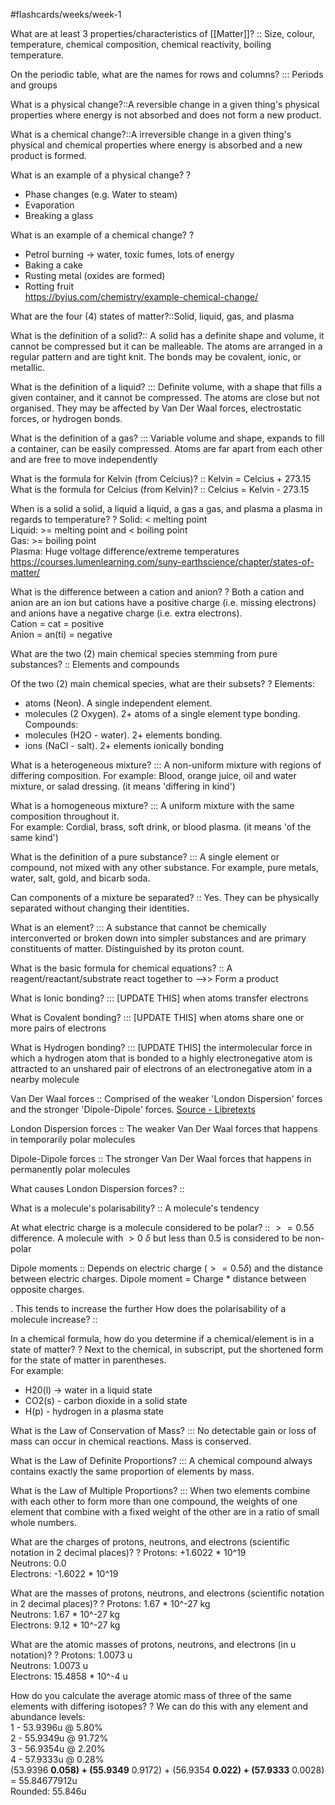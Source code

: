 #flashcards/weeks/week-1

What are at least 3 properties/characteristics of [[Matter]]? :: Size, colour, temperature, chemical composition, chemical reactivity, boiling temperature.
<!--SR:!2023-09-14,2,248-->

On the periodic table, what are the names for rows and columns? ::: Periods and groups

What is a physical change?::A reversible change in a given thing's physical properties where energy is not absorbed and does not form a new product.

What is a chemical change?::A irreversible change in a given thing's physical and chemical properties where energy is absorbed and a new product is formed.

What is an example of a physical change?
?
- Phase changes (e.g. Water to steam)  
- Evaporation  
- Breaking a glass

What is an example of a chemical change?
?
- Petrol burning -> water, toxic fumes, lots of energy  
- Baking a cake  
- Rusting metal (oxides are formed)  
- Rotting fruit  
https://byjus.com/chemistry/example-chemical-change/


What are the four (4) states of matter?::Solid, liquid, gas, and plasma

What is the definition of a solid?:: A solid has a definite shape and volume, it cannot be compressed but it can be malleable. The atoms are arranged in a regular pattern and are tight knit. The bonds may be covalent, ionic, or metallic.

What is the definition of a liquid? ::: Definite volume, with a shape that fills a given container, and it cannot be compressed. The atoms are close but not organised. They may be affected by Van Der Waal forces, electrostatic forces, or hydrogen bonds.
 
What is the definition of a gas? ::: Variable volume and shape, expands to fill a container, can be easily compressed. Atoms are far apart from each other and are free to move independently

What is the formula for Kelvin (from Celcius)? :: Kelvin = Celcius + 273.15
What is the formula for Celcius (from Kelvin)? :: Celcius = Kelvin - 273.15

When is a solid a solid, a liquid a liquid, a gas a gas, and plasma a plasma in regards to temperature?
?
Solid: < melting point  
Liquid: >= melting point and < boiling point  
Gas: >= boiling point  
Plasma: Huge voltage difference/extreme temperatures  
https://courses.lumenlearning.com/suny-earthscience/chapter/states-of-matter/

What is the difference between a cation and anion?
?
Both a cation and anion are an ion but cations have a positive charge (i.e. missing electrons) and anions have a negative charge (i.e. extra electrons).  
Cation = cat = positive  
Anion = an(ti) = negative

What are the two (2) main chemical species stemming from pure substances? :: Elements and compounds

Of the two (2) main chemical species, what are their subsets?
?
Elements:  
- atoms (Neon). A single independent element.  
- molecules (2 Oxygen). 2+ atoms of a single element type bonding.  
Compounds:  
- molecules (H2O - water). 2+ elements bonding.  
- ions (NaCl - salt). 2+ elements ionically bonding

What is a heterogeneous mixture? ::: A non-uniform mixture with regions of differing composition.  For example: Blood, orange juice, oil and water mixture, or salad dressing. (it means 'differing in kind')

What is a homogeneous mixture? ::: A uniform mixture with the same composition throughout it.  
For example: Cordial, brass, soft drink, or blood plasma. (it means 'of the same kind')

What is the definition of a pure substance? ::: A single element or compound, not mixed with any other substance. For example, pure metals, water, salt, gold, and bicarb soda.

Can components of a mixture be separated? :: Yes. They can be physically separated without changing their identities.

What is an element? ::: A substance that cannot be chemically interconverted or broken down into simpler substances and are primary constituents of matter. Distinguished by its proton count.

What is the basic formula for chemical equations? :: A reagent/reactant/substrate react together to -->> Form a product

What is Ionic bonding? ::: \[UPDATE THIS] when atoms transfer electrons

What is Covalent bonding? ::: \[UPDATE THIS] when atoms share one or more pairs of electrons

What is Hydrogen bonding? ::: \[UPDATE THIS] the intermolecular force in which a hydrogen atom that is bonded to a highly electronegative atom is attracted to an unshared pair of electrons of an electronegative atom in a nearby molecule

Van Der Waal forces :: Comprised of the weaker 'London Dispersion' forces and the stronger 'Dipole-Dipole' forces.
[Source - Libretexts](https://chem.libretexts.org/Bookshelves/Physical_and_Theoretical_Chemistry_Textbook_Maps/Supplemental_Modules_(Physical_and_Theoretical_Chemistry)/Physical_Properties_of_Matter/Atomic_and_Molecular_Properties/Intermolecular_Forces/Van_der_Waals_Forces)

London Dispersion forces :: The weaker Van Der Waal forces that happens in temporarily polar molecules

Dipole-Dipole forces :: The stronger Van Der Waal forces that happens in permanently polar molecules

What causes London Dispersion forces? :: 

What is a molecule's polarisability? :: A molecule's tendency 

At what electric charge is a molecule considered to be polar? :: $>=0.5 \delta$ difference. A molecule with $>0$ $\delta$ but less than 0.5 is considered to be non-polar

Dipole moments :: Depends on electric charge ($>=0.5 \delta$) and the distance between electric charges. Dipole moment = Charge \* distance between opposite charges. 
<!--SR:!2023-09-14,2,248-->

. This tends to increase the further 
How does the polarisability of a molecule increase? :: 



In a chemical formula, how do you determine if a chemical/element is in a state of matter?
?
Next to the chemical, in subscript, put the shortened form for the state of matter in parentheses.  
For example:  
- H20(l) -> water in a liquid state  
- CO2(s) - carbon dioxide in a solid state  
- H(p) - hydrogen in a plasma state

What is the Law of Conservation of Mass? ::: No detectable gain or loss of mass can occur in chemical reactions. Mass is conserved.
<!--SR:!2023-09-15,3,268-->

What is the Law of Definite Proportions? ::: A chemical compound always contains exactly the same proportion of elements by mass.
<!--SR:!2023-07-13,1,230-->

What is the Law of Multiple Proportions? ::: When two elements combine with each other to form more than one compound, the weights of one element that combine with a fixed weight of the other are in a ratio of small whole numbers.

What are the charges of protons, neutrons, and electrons (scientific notation in 2 decimal places)?
?
Protons: +1.6022 * 10^19  
Neutrons: 0.0  
Electrons: -1.6022 * 10^19

What are the masses of protons, neutrons, and electrons (scientific notation in 2 decimal places)?
?
Protons: 1.67 \* 10^-27 kg  
Neutrons: 1.67 \* 10^-27 kg  
Electrons: 9.12 \* 10^-27 kg

What are the atomic masses of protons, neutrons, and electrons (in u notation)?
?
Protons: 1.0073 u  
Neutrons: 1.0073 u  
Electrons: 15.4858 * 10^-4 u

How do you calculate the average atomic mass of three of the same elements with differing isotopes?
?
We can do this with any element and abundance levels:  
1 - 53.9396u @ 5.80%  
2 - 55.9349u @ 91.72%  
3 - 56.9354u @ 2.20%  
4 - 57.9333u @ 0.28%   
(53.9396 **0.058) + (55.9349** 0.9172) + (56.9354 **0.022) + (57.9333** 0.0028) = 55.84677912u  
Rounded: 55.846u